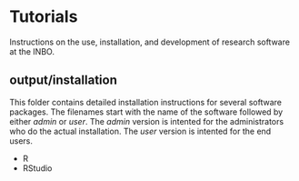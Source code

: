 # Tutorials

Instructions on the use, installation, and development of research software at the INBO.

## output/installation

This folder contains detailed installation instructions for several software packages. The filenames start with the name of the software followed by either _admin_ or _user_. The _admin_ version is intented for the administrators who do the actual installation. The _user_ version is intented for the end users.

- R
- RStudio
